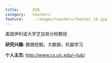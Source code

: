 ```yaml
---
title:		刘兵
category:	teachers
feature:	../images/teachers/teacher_18.jpg
---
```


<p>美国伊利诺大学芝加哥分校教授</p>
<p></p>
<p><b>研究兴趣:</b> 数据挖掘，大数据，机器学习</p>
<p><b>个人主页:</b>
<a href="http://www.cs.uic.edu/~liub/">http://www.cs.uic.edu/~liub/</a></p>


